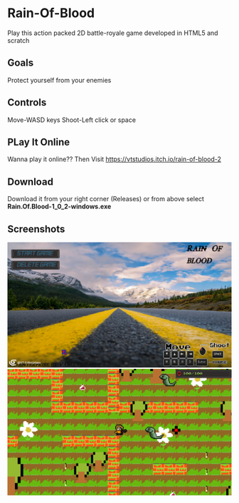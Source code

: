 # Rain-Of-Blood
Play this action packed 2D battle-royale game developed in HTML5 and  scratch 
## Goals
Protect yourself from your enemies

## Controls
Move-WASD keys
Shoot-Left click or space

## PLay It Online
Wanna play it online?? Then Visit https://vtstudios.itch.io/rain-of-blood-2

## Download 
Download it from your right corner (Releases) or from above select **Rain.Of.Blood-1_0_2-windows.exe**

## Screenshots
![Title Screen](https://github.com/VT-Enterprises/Rain-Of-Blood/blob/main/screenshots/Untitled.png?raw=true)
![Play Screen](https://github.com/VT-Enterprises/Rain-Of-Blood/blob/main/screenshots/Untitled2.png?raw=true)
